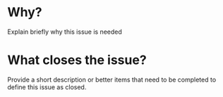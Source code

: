 # Why?
Explain briefly why this issue is needed

# What closes the issue?
Provide a short description or better items that need to be completed to define this issue as closed.

